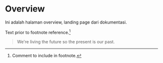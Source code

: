 # Overview

Ini adalah halaman overview, landing page dari dokumentasi.

Text prior to footnote reference.[^2]

[^2]: Comment to include in footnote.

> We're living the future so
> the present is our past.
